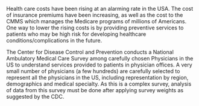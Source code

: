 Health care costs have been rising at an alarming rate in the USA. The cost of insurance premiums have been increasing, as well as the cost to the CMMS which manages the Medicare programs of millions of Americans. One way to lower the rising costs is by providing preventive services to patients who may be high risk for developing healthcare conditions/complications in the future.

The Center for Disease Control and Prevention conducts a National Ambulatory Medical Care Survey among carefully chosen Physicians in the US to understand services provided to patients in physician offices. A very small number of physicians (a few hundreds) are carefully selected to represent all the physicians in the US, including representation by region, demographics and medical specialty. As this is a complex survey, analysis of data from this survey must be done after applying survey weights as suggested by the CDC.  

